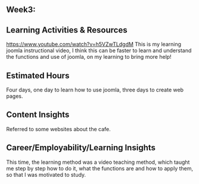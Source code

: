 Week3:
---
Learning Activities & Resources
---
https://www.youtube.com/watch?v=h5VZwTLdgdM
This is my learning joomla instructional video, I think this can be faster to learn and understand the functions and use of joomla, on my learning to bring more help!

Estimated Hours
---
Four days, one day to learn how to use joomla, three days to create web pages.

Content Insights
---
Referred to some websites about the cafe.

Career/Employability/Learning Insights
---
This time, the learning method was a video teaching method, which taught me step by step how to do it, what the functions are and how to apply them, so that I was motivated to study.
